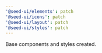 ```yaml
---
'@seed-ui/elements': patch
'@seed-ui/icons': patch
'@seed-ui/layout': patch
'@seed-ui/styles': patch
---
```


Base components and styles created.
